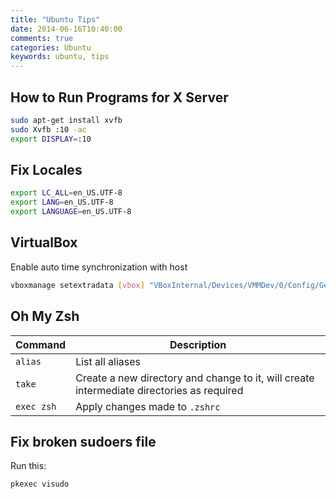 ```yaml
---
title: "Ubuntu Tips"
date: 2014-06-16T10:40:00
comments: true
categories: Ubuntu
keywords: ubuntu, tips
---
```


## How to Run Programs for X Server
```bash
sudo apt-get install xvfb
sudo Xvfb :10 -ac
export DISPLAY=:10
```

## Fix Locales
```bash
export LC_ALL=en_US.UTF-8
export LANG=en_US.UTF-8
export LANGUAGE=en_US.UTF-8
```

## VirtualBox
Enable auto time synchronization with host

```bash
vboxmanage setextradata [vbox] "VBoxInternal/Devices/VMMDev/0/Config/GetHostTimeDisabled" "1"
```

## Oh My Zsh

| Command    | Description                                                                               |
| ---------- | ----------------------------------------------------------------------------------------- |
| `alias`    | List all aliases                                                                          |
| `take`     | Create a new directory and change to it, will create intermediate directories as required |
| `exec zsh` | Apply changes made to `.zshrc`                                                            |

## Fix broken sudoers file
Run this:

```bash
pkexec visudo
```
